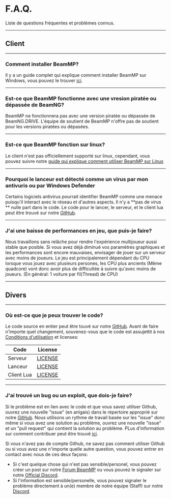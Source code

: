 # F.A.Q.
Liste de questions fréquentes et problèmes connus.

---
## **Client**

---
### **Comment installer BeamMP?**

Il y a un guide complet qui explique comment installer BeamMP sur Windows, vous pouvez le trouver [ici](https://docs.beammp.com/game/getting-started/).

---
### **Est-ce que BeamMP fonctionne avec une vresion piratée ou dépassée de BeamNG?**

BeamMP ne fonctionnera pas avec une version piratée ou dépassée de BeamNG.DRIVE.
L'équipe de soutient de BeamMP n'offre pas de soutient pour les versions piratées ou dépasées.

---
### **Est-ce que BeamMP fonction sur linux?**

Le client n'est pas officiellement supporté sur linux, cependant, vous pouvez suivre notre [guide qui explique comment utiliser BeamMP sur Linux](../game/getting-started/#2b-linux-installation)

---
### **Pourquoi le lanceur est détecté comme un virus par mon antivuris ou par Windows Defender**

Certains logiciels antivirus pourrait identifier BeamMP comme une menace puisqu'il interact avec le réseau et d'autres aspects. Il n'y a **pas de virus ** nulle part dans le code. Le code pour le lancer, le serveur, et le client lua peut être trouvé sur notre [GitHub](https://github.com/BeamMP).

---
### **J'ai une baisse de performances en jeu, que puis-je faire?**

Nous travaillons sans relâche pour rendre l'expérience multijoueur aussi stable que posible. Si vous avez déjà diminué vos paramètres graphiques et les performances sont encore mauvaises, envisager de jouer sur un serveur avec moins de joueurs. Le jeu est principalement dépendant du CPU lorsque vous jouez avec plusieurs persones, les CPU plus ancients (Même quadcore) vont donc avoir plus de difficultée à suivre qu'avec moins de joueurs. (En général: 1 voiture par fil(Thread) de CPU)

---
## **Divers**

---
### **Où est-ce que je peux trouver le code?**

Le code source en entier peut être touvé sur notre [GitHub](https://github.com/BeamMP).
Avant de faire n'importe quel changement, souvenez-vous que le code est assujettit à nos  [Conditions d'utilisation](https://forum.beammp.com/t/terms-of-use-v1-0/43) et licenses:

|   Code     | License                                                                    |
|------------|:--------------------------------------------------------------------------:|
| Serveur     | [LICENSE](https://github.com/BeamMP/BeamMP-Server/blob/master/LICENSE)     |
| Lanceur   | [LICENSE](https://github.com/BeamMP/BeamMP-Launcher/blob/master/LICENSE) |
| Client Lua | [LICENSE](https://github.com/BeamMP/BeamMP/blob/development/LICENSE)    |

---
### **J'ai trouvé un bug ou un exploit, que dois-je faire?**

Si le problème est en lien avec le code et que vous savez utiliser Github, ouvrez une nouvelle "issue" (en anlgais) dans le répertoire approprié sur notre [GitHub](https://github.com/BeamMP). Nous utilisons un rythme de travail basée sur les "issue" donc même si vous avez une solution au problème, ouvrez une nouvelle "issue" et un "pull request" qui contient la solution au problème. PLus d'information sur comment contribuer peut être trouvé [ici](https://github.com/BeamMP/BeamMP/blob/development/CONTRIBUTING.md).

Si vous n'avez pas de compte Github, ne savez pas comment utiliser Github ou si vous avez une n'importe quelle autre question, vous pouvez entrer en contact avec nous de ces deux façons:

- Si c'est quelque chose qui n'est pas sensible/personel, vous pouvez créer un post sur notre [Forum BeamMP](https://forum.beammp.com) ou vous pouvez le signaler sur notre [Official Discord](https://discord.gg/beammp).
- Si l'information est sensible/personelle, vous pouvez signaler le problème directement à un(e) membre de notre équipe (Staff) sur notre [Discord](https://discord.gg/beammp).